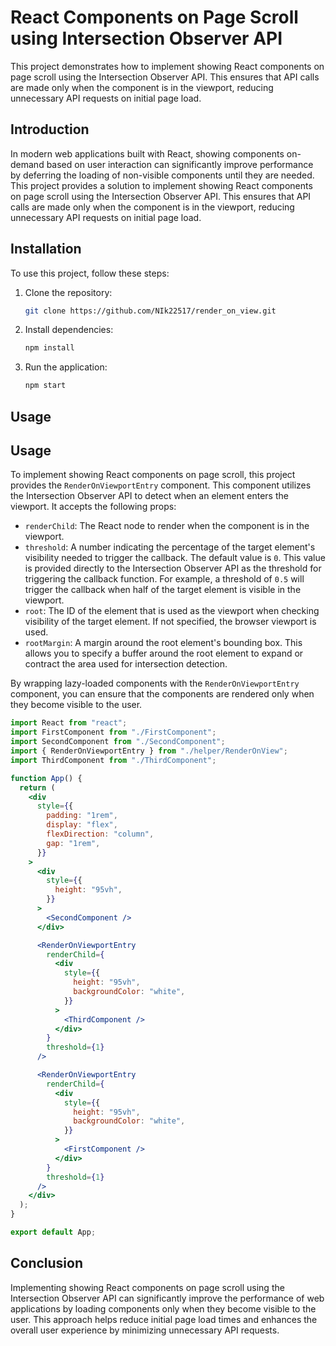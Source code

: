 # React Components on Page Scroll using Intersection Observer API

This project demonstrates how to implement showing React components on page scroll using the Intersection Observer API. This ensures that API calls are made only when the component is in the viewport, reducing unnecessary API requests on initial page load.

## Introduction

In modern web applications built with React, showing components on-demand based on user interaction can significantly improve performance by deferring the loading of non-visible components until they are needed. This project provides a solution to implement showing React components on page scroll using the Intersection Observer API. This ensures that API calls are made only when the component is in the viewport, reducing unnecessary API requests on initial page load.

## Installation

To use this project, follow these steps:

1. Clone the repository:

   ```bash
   git clone https://github.com/NIk22517/render_on_view.git
   ```

2. Install dependencies:

   ```bash
   npm install
   ```

3. Run the application:

   ```bash
   npm start
   ```

## Usage

## Usage

To implement showing React components on page scroll, this project provides the `RenderOnViewportEntry` component. This component utilizes the Intersection Observer API to detect when an element enters the viewport. It accepts the following props:

- `renderChild`: The React node to render when the component is in the viewport.
- `threshold`: A number indicating the percentage of the target element's visibility needed to trigger the callback. The default value is `0`. This value is provided directly to the Intersection Observer API as the threshold for triggering the callback function. For example, a threshold of `0.5` will trigger the callback when half of the target element is visible in the viewport.
- `root`: The ID of the element that is used as the viewport when checking visibility of the target element. If not specified, the browser viewport is used.
- `rootMargin`: A margin around the root element's bounding box. This allows you to specify a buffer around the root element to expand or contract the area used for intersection detection.

By wrapping lazy-loaded components with the `RenderOnViewportEntry` component, you can ensure that the components are rendered only when they become visible to the user.

   ```jsx
   import React from "react";
   import FirstComponent from "./FirstComponent";
   import SecondComponent from "./SecondComponent";
   import { RenderOnViewportEntry } from "./helper/RenderOnView";
   import ThirdComponent from "./ThirdComponent";

   function App() {
     return (
       <div
         style={{
           padding: "1rem",
           display: "flex",
           flexDirection: "column",
           gap: "1rem",
         }}
       >
         <div
           style={{
             height: "95vh",
           }}
         >
           <SecondComponent />
         </div>

         <RenderOnViewportEntry
           renderChild={
             <div
               style={{
                 height: "95vh",
                 backgroundColor: "white",
               }}
             >
               <ThirdComponent />
             </div>
           }
           threshold={1}
         />

         <RenderOnViewportEntry
           renderChild={
             <div
               style={{
                 height: "95vh",
                 backgroundColor: "white",
               }}
             >
               <FirstComponent />
             </div>
           }
           threshold={1}
         />
       </div>
     );
   }

   export default App;
   ```

## Conclusion

Implementing showing React components on page scroll using the Intersection Observer API can significantly improve the performance of web applications by loading components only when they become visible to the user. This approach helps reduce initial page load times and enhances the overall user experience by minimizing unnecessary API requests.
